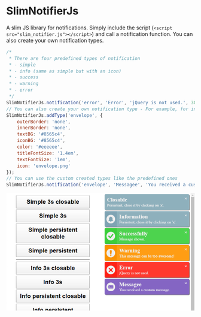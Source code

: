 # SlimNotifierJs
A slim JS library for notifications.
Simply include the script (`<script src="slim_notifier.js"></script>`) and call a notification function. 
You can also create your own notification types.
```javascript
/*
 * There are four predefined types of notification
 * - simple
 * - info (same as simple but with an icon)
 * - success
 * - warning
 * - error
 */
SlimNotifierJs.notification('error', 'Error', 'jQuery is not used.', 3000, false);
// You can also create your own notification type - For example, for incoming messages
SlimNotifierJs.addType('envelope', {
    outerBorder: 'none',
    innerBorder: 'none',
    textBG: '#8565c4',
    iconBG: '#8565c4',
    color: '#eeeeee',
    titleFontSize: '1.4em',
    textFontSize: '1em',
    icon: 'envelope.png'
});
// You can use the custom created types like the predefined ones
SlimNotifierJs.notification('envelope', 'Messagee', 'You received a custom message.', 3000);
```
![DEMO](demo.jpg)
